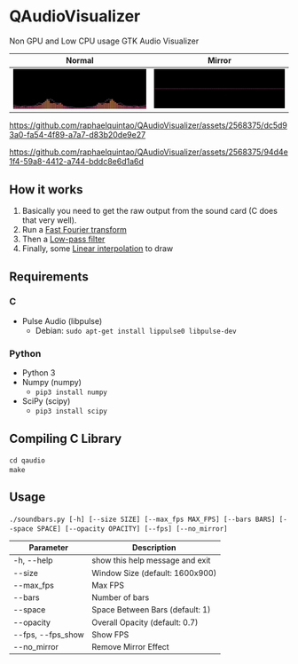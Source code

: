 QAudioVisualizer
===
Non GPU and Low CPU usage GTK Audio Visualizer

|Normal|Mirror|
|---|---|
![normal](https://raw.githubusercontent.com/raphaelquintao/QAudioVisualizer/master/demo/normal.gif) | ![mirror](https://raw.githubusercontent.com/raphaelquintao/QAudioVisualizer/master/demo/mirror.gif)

https://github.com/raphaelquintao/QAudioVisualizer/assets/2568375/dc5d93a0-fa54-4f89-a7a7-d83b20de9e27

https://github.com/raphaelquintao/QAudioVisualizer/assets/2568375/94d4e1f4-59a8-4412-a744-bddc8e6d1a6d


## How it works

1. Basically you need to get the raw output from the sound card (C does that very well). 
2. Run a [Fast Fourier transform](https://en.wikipedia.org/wiki/Fast_Fourier_transform)
3. Then a [Low-pass filter](https://en.wikipedia.org/wiki/Low-pass_filter)
4. Finally, some [Linear interpolation](https://en.wikipedia.org/wiki/Linear_interpolation) to draw

## Requirements

### C

- Pulse Audio (libpulse)
    - Debian: `sudo apt-get install lippulse0 libpulse-dev`
    
### Python

- Python 3
- Numpy (numpy)
    - `pip3 install numpy`
- SciPy (scipy)
    - `pip3 install scipy`

## Compiling C Library 

`cd qaudio` \
`make`


## Usage

`./soundbars.py [-h] [--size SIZE] [--max_fps MAX_FPS] [--bars BARS] [--space SPACE] [--opacity OPACITY] [--fps] [--no_mirror]`


Parameter | Description 
----------|------------
-h, --help | show this help message and exit
--size | Window Size (default: 1600x900)
--max_fps | Max FPS
--bars | Number of bars
--space | Space Between Bars (default: 1)
--opacity | Overall Opacity (default: 0.7)
--fps, --fps_show | Show FPS
--no_mirror | Remove Mirror Effect
